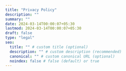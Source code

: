 ```yaml
---
title: "Privacy Policy"
description: ""
summary: ""
date: 2024-03-14T00:00:07+05:30
lastmod: 2024-03-14T00:00:07+05:30
draft: false
type: "legal"
seo:
  title: "" # custom title (optional)
  description: "" # custom description (recommended)
  canonical: "" # custom canonical URL (optional)
  noindex: false # false (default) or true
---
```


